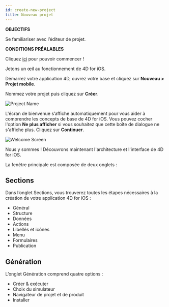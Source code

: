 ```yaml
---
id: create-new-project
title: Nouveau projet
---
```


<div class = "objectives"> 

**OBJECTIFS**

Se familiariser avec l’éditeur de projet.</div> <div class = "prerequisites"> 

**CONDITIONS PRÉALABLES**

Cliquez [ici](prerequisites.html) pour pouvoir commencer !</div> 

Jetons un œil au fonctionnement de 4D for iOS.

Démarrez votre application 4D, ouvrez votre base et cliquez sur **Nouveau > Projet mobile**.

Nommez votre projet puis cliquez sur **Créer**.

![Project Name](assets/fr/project-editor/Project-creation-4D-for-iOS.png)

L'écran de bienvenue s’affiche automatiquement pour vous aider à comprendre les concepts de base de 4D for iOS. Vous pouvez cocher l'option **Ne plus afficher** si vous souhaitez que cette boîte de dialogue ne s'affiche plus. Cliquez sur **Continuer**.

![Welcome Screen](assets/en/project-editor/Welcome-Screen-4D-for-iOS.png)

Nous y sommes ! Découvrons maintenant l'architecture et l'interface de 4D for iOS.

La fenêtre principale est composée de deux onglets :

## Sections

Dans l’onglet Sections, vous trouverez toutes les étapes nécessaires à la création de votre application 4D for iOS :

* Général
* Structure
* Données
* Actions
* Libellés et icônes
* Menu
* Formulaires
* Publication

## Génération

L’onglet Génération comprend quatre options :

* Créer & exécuter 
* Choix du simulateur
* Navigateur de projet et de produit
* Installer